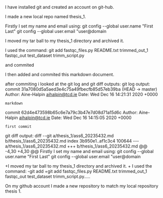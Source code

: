 I have installed git and created an account on git-hub.

I made a new local repo named thesis_1. 

Firstly I set my name and email using:
git config --global user.name "First Last"
git config --global user.email "user@domain

I moved my tar ball to my thesis_1 directory and archived it.

I used the command:
git add fastqc_files.py README.txt trimmed_out_1 fastqc_out test_dataset trimm_script.py

and commited 

I then added and commited this markdown document.


after commiting i looked at the git log and git diff outputs:
git log output:
commit 31a7080d5a5aed3e4c75a49fbecfb85d57eb39ba (HEAD -> master)
Author: Aine-Halpin <aihalpin@tcd.ie>
Date:   Wed Dec 16 14:21:31 2020 +0000

    markdown

commit 62d4e473598b65c6e7a79c3b47e7d08d71a15d6c
Author: Aine-Halpin <aihalpin@tcd.ie>
Date:   Wed Dec 16 14:15:05 2020 +0000

    first commit
    
git diff output:
diff --git a/thesis_1/ass6_20235432.md b/thesis_1/ass6_20235432.md
index 3b950e1..af1c3c4 100644
--- a/thesis_1/ass6_20235432.md
+++ b/thesis_1/ass6_20235432.md
@@ -4,30 +4,30 @@ Firstly I set my name and email using:
 git config --global user.name "First Last"
 git config --global user.email "user@domain
 
+I moved my tar ball to my thesis_1 directory and archived it.
+
 I used the command:
-git add
+git add fastqc_files.py README.txt trimmed_out_1 fastqc_out test_dataset trimm_script.py.....
 
 
On my github account I made a new repository to match my local repository thesis 1.







